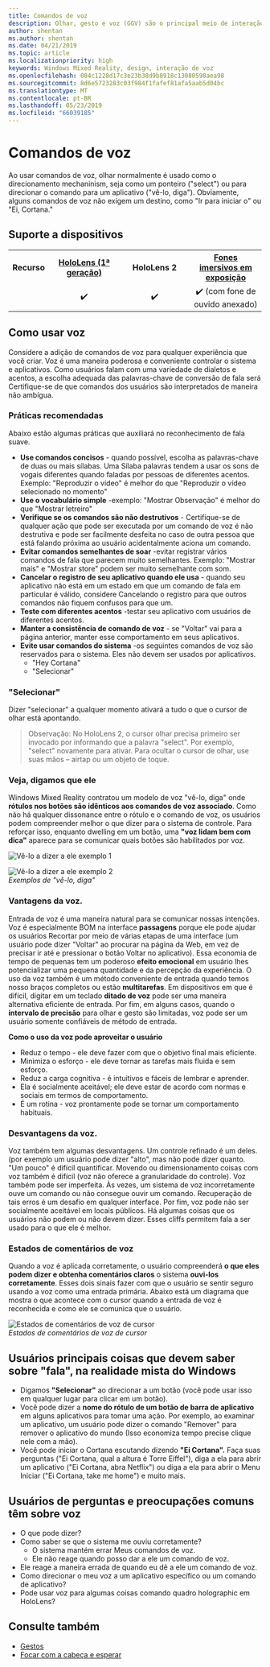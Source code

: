 ```yaml
---
title: Comandos de voz
description: Olhar, gesto e voz (GGV) são o principal meio de interação em HoloLens. Este artigo fornece orientação sobre design de voz.
author: shentan
ms.author: shentan
ms.date: 04/21/2019
ms.topic: article
ms.localizationpriority: high
keywords: Windows Mixed Reality, design, interação de voz
ms.openlocfilehash: 084c1228d17c3e23b38d9b8918c13080598aea98
ms.sourcegitcommit: 8d6e5723283c03f984f1fafef81afa5aab5d04bc
ms.translationtype: MT
ms.contentlocale: pt-BR
ms.lasthandoff: 05/23/2019
ms.locfileid: "66039185"
---
```

# <a name="voice-commanding"></a>Comandos de voz

Ao usar comandos de voz, olhar normalmente é usado como o direcionamento mechaninism, seja como um ponteiro ("select") ou para direcionar o comando para um aplicativo ("vê-lo, diga"). Obviamente, alguns comandos de voz não exigem um destino, como "Ir para iniciar o" ou "Ei, Cortana."


## <a name="device-support"></a>Suporte a dispositivos

<table>
<tr>
<th>Recurso</th><th style="width:150px"> <a href="hololens-hardware-details.md">HoloLens (1ª geração)</a></th><th style="width:150px">HoloLens 2</th><th style="width:150px"> <a href="immersive-headset-hardware-details.md">Fones imersivos em exposição</a></th>
</tr><tr>
<td></td><td style="text-align: center;"> ✔️</td><td style="text-align: center;"> ✔️</td><td style="text-align: center;"> ✔️ (com fone de ouvido anexado)</td>
</tr>
</table>



## <a name="how-to-use-voice"></a>Como usar voz

Considere a adição de comandos de voz para qualquer experiência que você criar. Voz é uma maneira poderosa e conveniente controlar o sistema e aplicativos. Como usuários falam com uma variedade de dialetos e acentos, a escolha adequada das palavras-chave de conversão de fala será Certifique-se de que comandos dos usuários são interpretados de maneira não ambígua.

### <a name="best-practices"></a>Práticas recomendadas

Abaixo estão algumas práticas que auxiliará no reconhecimento de fala suave.
* **Use comandos concisos** - quando possível, escolha as palavras-chave de duas ou mais sílabas. Uma Sílaba palavras tendem a usar os sons de vogais diferentes quando faladas por pessoas de diferentes acentos. Exemplo: "Reproduzir o vídeo" é melhor do que "Reproduzir o vídeo selecionado no momento"
* **Use o vocabulário simple** -exemplo: "Mostrar Observação" é melhor do que "Mostrar letreiro"
* **Verifique se os comandos são não destrutivos** - Certifique-se de qualquer ação que pode ser executada por um comando de voz é não destrutiva e pode ser facilmente desfeita no caso de outra pessoa que está falando próxima ao usuário acidentalmente aciona um comando.
* **Evitar comandos semelhantes de soar** -evitar registrar vários comandos de fala que parecem muito semelhantes. Exemplo: "Mostrar mais" e "Mostrar store" podem ser muito semelhante com som.
* **Cancelar o registro de seu aplicativo quando ele usa** - quando seu aplicativo não está em um estado em que um comando de fala em particular é válido, considere Cancelando o registro para que outros comandos não fiquem confusos para que um.
* **Teste com diferentes acentos** -testar seu aplicativo com usuários de diferentes acentos.
* **Manter a consistência de comando de voz** - se "Voltar" vai para a página anterior, manter esse comportamento em seus aplicativos.
* **Evite usar comandos do sistema** -os seguintes comandos de voz são reservados para o sistema. Eles não devem ser usados por aplicativos.
   * "Hey Cortana"
   * "Selecionar"

### <a name="select"></a>"Selecionar"

Dizer "selecionar" a qualquer momento ativará a tudo o que o cursor de olhar está apontando. 

>Observação: No HoloLens 2, o cursor olhar precisa primeiro ser invocado por informando que a palavra "select". Por exemplo, "select" novamente para ativar. Para ocultar o cursor de olhar, use suas mãos – airtap ou um objeto de toque. 

### <a name="see-it-say-it"></a>Veja, digamos que ele

Windows Mixed Reality contratou um modelo de voz "vê-lo, diga" onde **rótulos nos botões são idênticos aos comandos de voz associado**. Como não há qualquer dissonance entre o rótulo e o comando de voz, os usuários podem compreender melhor o que dizer para o sistema de controle. Para reforçar isso, enquanto dwelling em um botão, uma **"voz lidam bem com dica"** aparece para se comunicar quais botões são habilitados por voz.


![Vê-lo a dizer a ele exemplo 1](images/voice-seeitsayit1-640px.jpg)

![Vê-lo a dizer a ele exemplo 2](images/voice-seeitsayit2-640px.jpg)<br>
*Exemplos de "vê-lo, diga"*

### <a name="voices-strengths"></a>Vantagens da voz.

Entrada de voz é uma maneira natural para se comunicar nossas intenções. Voz é especialmente BOM na interface **passagens** porque ele pode ajudar os usuários Recortar por meio de várias etapas de uma interface (um usuário pode dizer "Voltar" ao procurar na página da Web, em vez de precisar ir até e pressionar o botão Voltar no aplicativo). Essa economia de tempo de pequenas tem um poderoso **efeito emocional** em usuário lhes potencializar uma pequena quantidade e da percepção da experiência. O uso da voz também é um método conveniente de entrada quando temos nosso braços completos ou estão **multitarefas**. Em dispositivos em que é difícil, digitar em um teclado **ditado de voz** pode ser uma maneira alternativa eficiente de entrada. Por fim, em alguns casos, quando o **intervalo de precisão** para olhar e gesto são limitadas, voz pode ser um usuário somente confiáveis de método de entrada.

**Como o uso da voz pode aproveitar o usuário**
* Reduz o tempo - ele deve fazer com que o objetivo final mais eficiente.
* Minimiza o esforço - ele deve tornar as tarefas mais fluida e sem esforço.
* Reduz a carga cognitiva - é intuitivos e fáceis de lembrar e aprender.
* Ela é socialmente aceitável; ele deve estar de acordo com normas e sociais em termos de comportamento.
* É um rotina - voz prontamente pode se tornar um comportamento habituais.

### <a name="voices-weaknesses"></a>Desvantagens da voz.

Voz também tem algumas desvantagens. Um controle refinado é um deles. (por exemplo um usuário pode dizer "alto", mas não pode dizer quanto. "Um pouco" é difícil quantificar. Movendo ou dimensionamento coisas com voz também é difícil (voz não oferece a granularidade do controle). Voz também pode ser imperfeita. Às vezes, um sistema de voz incorretamente ouve um comando ou não consegue ouvir um comando. Recuperação de tais erros é um desafio em qualquer interface. Por fim, voz pode não ser socialmente aceitável em locais públicos. Há algumas coisas que os usuários não podem ou não devem dizer. Esses cliffs permitem fala a ser usado para o que ele é melhor.

### <a name="voice-feedback-states"></a>Estados de comentários de voz

Quando a voz é aplicada corretamente, o usuário compreenderá **o que eles podem dizer e obtenha comentários claros** o sistema **ouvi-los corretamente**. Esses dois sinais fazer com que o usuário se sentir seguro usando a voz como uma entrada primária. Abaixo está um diagrama que mostra o que acontece com o cursor quando a entrada de voz é reconhecida e como ele se comunica que o usuário.

![Estados de comentários de voz de cursor](images/voicefeedbackstates.png)<br>
*Estados de comentários de voz de cursor*

## <a name="top-things-users-should-know-about-speech-on-windows-mixed-reality"></a>Usuários principais coisas que devem saber sobre "fala", na realidade mista do Windows
* Digamos **"Selecionar"** ao direcionar a um botão (você pode usar isso em qualquer lugar para clicar em um botão).
* Você pode dizer a **nome do rótulo de um botão de barra de aplicativo** em alguns aplicativos para tomar uma ação. Por exemplo, ao examinar um aplicativo, um usuário pode dizer o comando "Remover" para remover o aplicativo do mundo (Isso economiza tempo precise clique nele com a mão).
* Você pode iniciar o Cortana escutando dizendo **"Ei Cortana".** Faça suas perguntas ("Ei Cortana, qual a altura é Torre Eiffel"), diga a ela para abrir um aplicativo ("Ei Cortana, abra Netflix") ou diga a ela para abrir o Menu Iniciar ("Ei Cortana, take me home") e muito mais.

## <a name="common-questions-and-concerns-users-have-about-voice"></a>Usuários de perguntas e preocupações comuns têm sobre voz
* O que pode dizer?
* Como saber se que o sistema me ouviu corretamente?
   * O sistema mantém errar Meus comandos de voz.
   * Ele não reage quando posso dar a ele um comando de voz.
* Ele reage a maneira errada de quando eu dê a ele um comando de voz.
* Como direcionar o meu voz a um aplicativo específico ou um comando de aplicativo?
* Pode usar voz para algumas coisas comando quadro holographic em HoloLens?

## <a name="see-also"></a>Consulte também
* [Gestos](gestures.md)
* [Focar com a cabeça e esperar](gaze-and-dwell.md)
